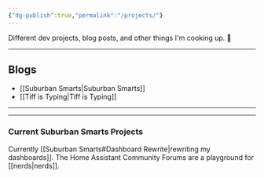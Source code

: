```yaml
---
{"dg-publish":true,"permalink":"/projects/"}
---
```



Different dev projects, blog posts, and other things I'm cooking up. 🥘

---

## Blogs

- [[Suburban Smarts\|Suburban Smarts]]
- [[Tiff is Typing\|Tiff is Typing]]
---

---
### Current Suburban Smarts Projects

Currently [[Suburban Smarts#Dashboard Rewrite\|rewriting my dashboards]]. The Home Assistant Community Forums are a playground for [[nerds\|nerds]].
